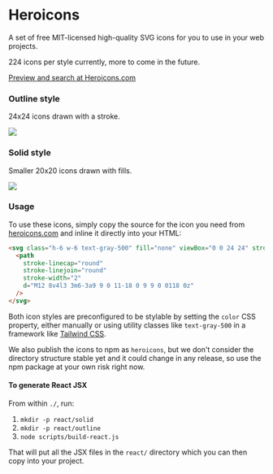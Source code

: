 # Heroicons

A set of free MIT-licensed high-quality SVG icons for you to use in your web projects.

224 icons per style currently, more to come in the future.

[Preview and search at Heroicons.com](https://heroicons.com)

### Outline style

24x24 icons drawn with a stroke.

![](./.github/outline-preview.svg)

### Solid style

Smaller 20x20 icons drawn with fills.

![](./.github/solid-preview.svg)

### Usage

To use these icons, simply copy the source for the icon you need from [heroicons.com](https://heroicons.com) and inline it directly into your HTML:

```html
<svg class="h-6 w-6 text-gray-500" fill="none" viewBox="0 0 24 24" stroke="currentColor">
  <path
    stroke-linecap="round"
    stroke-linejoin="round"
    stroke-width="2"
    d="M12 8v4l3 3m6-3a9 9 0 11-18 0 9 9 0 0118 0z"
  />
</svg>
```

Both icon styles are preconfigured to be stylable by setting the `color` CSS property, either manually or using utility classes like `text-gray-500` in a framework like [Tailwind CSS](https://tailwindcss.com).

We also publish the icons to npm as `heroicons`, but we don't consider the directory structure stable yet and it could change in any release, so use the npm package at your own risk right now.

#### To generate React JSX
From within `./`, run:
1. `mkdir -p react/solid`
1. `mkdir -p react/outline`
1. `node scripts/build-react.js`

That will put all the JSX files in the `react/` directory which you can then copy into your project.
